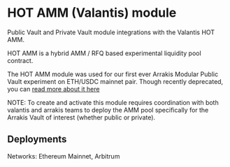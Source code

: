 # HOT AMM (Valantis) module

Public Vault and Private Vault module integrations with the Valantis HOT AMM.

HOT AMM is a hybrid AMM / RFQ based experimental liquidity pool contract.

The HOT AMM module was used for our first ever Arrakis Modular Public Vault experiment on ETH/USDC mainnet pair. Though recently deprecated, you can [read more about it here](../../text/modules/hotAmm/overview.md)

NOTE: To create and activate this module requires coordination with both valantis and arrakis teams to deploy the AMM pool specifically for the Arrakis Vault of interest (whether public or private).

## Deployments

Networks: Ethereum Mainnet, Arbitrum

